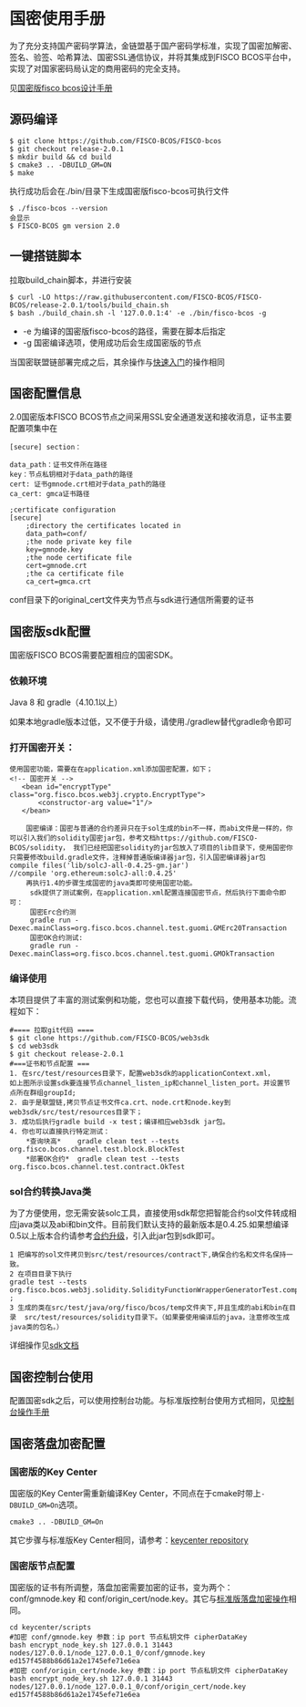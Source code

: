 # 国密使用手册

为了充分支持国产密码学算法，金链盟基于国产密码学标准，实现了国密加解密、签名、验签、哈希算法、国密SSL通信协议，并将其集成到FISCO BCOS平台中，实现了对国家密码局认定的商用密码的完全支持。

见[国密版fisco bcos设计手册](../design/features/guomi.md)

## 源码编译

```
$ git clone https://github.com/FISCO-BCOS/FISCO-bcos
$ git checkout release-2.0.1
$ mkdir build && cd build
$ cmake3 .. -DBUILD_GM=ON
$ make
```
执行成功后会在./bin/目录下生成国密版fisco-bcos可执行文件
```
$ ./fisco-bcos --version
会显示
$ FISCO-BCOS gm version 2.0
```

## 一键搭链脚本

拉取build_chain脚本，并进行安装
```
$ curl -LO https://raw.githubusercontent.com/FISCO-BCOS/FISCO-BCOS/release-2.0.1/tools/build_chain.sh
$ bash ./build_chain.sh -l '127.0.0.1:4' -e ./bin/fisco-bcos -g
```

* -e 为编译的国密版fisco-bcos的路径，需要在脚本后指定
* -g 国密编译选项，使用成功后会生成国密版的节点

当国密联盟链部署完成之后，其余操作与[快速入门](./hello_world.md)的操作相同

## 国密配置信息

2.0国密版本FISCO BCOS节点之间采用SSL安全通道发送和接收消息，证书主要配置项集中在

```shell
[secure] section：

data_path：证书文件所在路径
key：节点私钥相对于data_path的路径
cert: 证书gmnode.crt相对于data_path的路径
ca_cert: gmca证书路径

;certificate configuration
[secure]
    ;directory the certificates located in
    data_path=conf/
    ;the node private key file
    key=gmnode.key
    ;the node certificate file
    cert=gmnode.crt
    ;the ca certificate file
    ca_cert=gmca.crt
```

conf目录下的original_cert文件夹为节点与sdk进行通信所需要的证书

## 国密版sdk配置

国密版FISCO BCOS需要配置相应的国密SDK。

### 依赖环境

Java 8 和 gradle（4.10.1以上）

如果本地gradle版本过低，又不便于升级，请使用./gradlew替代gradle命令即可

### 打开国密开关：

```shell
使用国密功能，需要在在application.xml添加国密配置，如下；
<!-- 国密开关 -->
​   <bean id="encryptType" class="org.fisco.bcos.web3j.crypto.EncryptType">
​       <constructor-arg value="1"/>
​   </bean>

​    国密编译：国密与普通的合约差异只在于sol生成的bin不一样，而abi文件是一样的，你可以引入我们的solidity国密jar包，参考文档https://github.com/FISCO-BCOS/solidity， 我们已经把国密solidity的jar包放入了项目的lib目录下，使用国密你只需要修改build.gradle文件，注释掉普通版编译器jar包，引入国密编译器jar包
​compile files('lib/solcJ-all-0.4.25-gm.jar')
​//compile 'org.ethereum:solcJ-all:0.4.25'
​    再执行1.4的步骤生成国密的java类即可使用国密功能。
​     sdk提供了测试案例，在application.xml配置连接国密节点，然后执行下面命令即可：
​     国密Erc合约测
​     gradle run -Dexec.mainClass=org.fisco.bcos.channel.test.guomi.GMErc20Transaction
​     国密OK合约测试:
​     gradle run -Dexec.mainClass=org.fisco.bcos.channel.test.guomi.GMOkTransaction
```

### 编译使用

  本项目提供了丰富的测试案例和功能，您也可以直接下载代码，使用基本功能。流程如下：

```shell
#==== 拉取git代码 ====
$ git clone https://github.com/FISCO-BCOS/web3sdk
$ cd web3sdk
$ git checkout release-2.0.1
#===证书和节点配置 ===
1. 在src/test/resources目录下，配置web3sdk的applicationContext.xml，
如上图所示设置sdk要连接节点channel_listen_ip和channel_listen_port。并设置节点所在群组groupId;
2. 由于是联盟链,拷贝节点证书文件ca.crt、node.crt和node.key到web3sdk/src/test/resources目录下；
3. 成功后执行gradle build -x test；编译相应web3sdk jar包。
4. 你也可以直接执行特定测试：
    *查询块高*    gradle clean test --tests  org.fisco.bcos.channel.test.block.BlockTest
​    *部署OK合约*  gradle clean test --tests  org.fisco.bcos.channel.test.contract.OkTest
```

### sol合约转换Java类

为了方便使用，您无需安装solc工具，直接使用sdk帮您把智能合约sol文件转成相应java类以及abi和bin文件。目前我们默认支持的最新版本是0.4.25.如果想编译0.5以上版本合约请参考[合约升级](https://github.com/tbocek/solcJ)，引入此jar包到sdk即可。

```shell
1 把编写的sol文件拷贝到src/test/resources/contract下,确保合约名和文件名保持一致。
​2 在项目目录下执行
​gradle test --tests org.fisco.bcos.web3j.solidity.SolidityFunctionWrapperGeneratorTest.compileSolFilesToJavaTest ;
​3 生成的类在src/test/java/org/fisco/bcos/temp文件夹下,并且生成的abi和bin在目录  src/test/resources/solidity目录下。（如果要使用编译后的java，注意修改生成java类的包名。）
```

详细操作见[sdk文档](../sdk/index.html)

## 国密控制台使用

配置国密sdk之后，可以使用控制台功能。与标准版控制台使用方式相同，见[控制台操作手册](../manual/console.md)

## 国密落盘加密配置

### 国密版的Key Center

国密版的Key Center需重新编译Key Center，不同点在于cmake时带上``` -DBUILD_GM=On ```选项。

``` shell
cmake3 .. -DBUILD_GM=On
```

其它步骤与标准版Key Center相同，请参考：[keycenter repository](https://github.com/FISCO-BCOS/keycenter)

### 国密版节点配置

国密版的证书有所调整，落盘加密需要加密的证书，变为两个：conf/gmnode.key 和 conf/origin_cert/node.key。其它与[标准版落盘加密操作](./disk_encryption.md)相同。

``` shell
cd keycenter/scripts
#加密 conf/gmnode.key 参数：ip port 节点私钥文件 cipherDataKey
bash encrypt_node_key.sh 127.0.0.1 31443 nodes/127.0.0.1/node_127.0.0.1_0/conf/gmnode.key ed157f4588b86d61a2e1745efe71e6ea 
#加密 conf/origin_cert/node.key 参数：ip port 节点私钥文件 cipherDataKey
bash encrypt_node_key.sh 127.0.0.1 31443 nodes/127.0.0.1/node_127.0.0.1_0/conf/origin_cert/node.key ed157f4588b86d61a2e1745efe71e6ea 
```